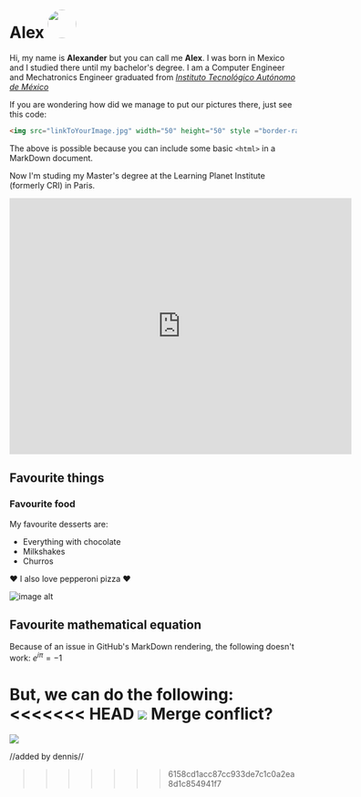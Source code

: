 # Alex <img src="https://media-exp1.licdn.com/dms/image/C4E03AQF2jOB-_X8rFA/profile-displayphoto-shrink_200_200/0/1638658990421?e=1652918400&v=beta&t=TAXi6BbRL1N-NxW5BvTK1Pr-VPa86K5LUq7vkZ004gI" width="50" height="50" style ="border-radius: 50%;">
Hi, my name is **Alexander** but you can call me  **Alex**. I was born in Mexico and I studied there until my bachelor's degree. I am a Computer Engineer and Mechatronics Engineer graduated from [*Instituto Tecnológico Autónomo de México*](https://www.itam.mx)

If you are wondering how did we manage to put our pictures there, just see this code:
```HTML 
<img src="linkToYourImage.jpg" width="50" height="50" style ="border-radius: 50%;">
```
The above is possible because you can include some basic `<html>` in a MarkDown document.

Now I'm studing my Master's degree at the Learning Planet Institute (formerly CRI) in Paris.

<iframe src="https://www.google.com/maps/embed?pb=!1m18!1m12!1m3!1d2625.2665584951583!2d2.3607546151739913!3d48.853127209032145!2m3!1f0!2f0!3f0!3m2!1i1024!2i768!4f13.1!3m3!1m2!1s0x47e671fef38bada9%3A0xb1ee1472781d39e!2sLearning%20Planet%20Institute)%20-%20Inserm%20Universit%C3%A9%20De%20Paris!5e0!3m2!1sen!2sfr!4v1647615904013!5m2!1sen!2sfr" width="600" height="450" style="border:0;" allowfullscreen="" loading="lazy"></iframe>

## Favourite things

### Favourite food
My favourite desserts are:
- Everything with chocolate
- Milkshakes
- Churros

:heart: I also love pepperoni pizza :heart:

![image alt](https://media2.giphy.com/media/4ayiIWaq2VULC/giphy.gif?cid=ecf05e47l0zq9wow2wk8w1ijk0uqp3w3ycx4oywanjdkrlvl&rid=giphy.gif&ct=g)

## Favourite mathematical equation
Because of an issue in GitHub's MarkDown rendering, the following doesn't work:
$e^{i\pi}= -1$

But, we can do the following:
<<<<<<< HEAD
<img src="https://render.githubusercontent.com/render/math?math=e^{i\pi}=-1"> Merge conflict?
=======
<img src="https://render.githubusercontent.com/render/math?math=e^{i\pi}=-1">


//added by dennis//
>>>>>>> 6158cd1acc87cc933de7c1c0a2ea8d1c854941f7
